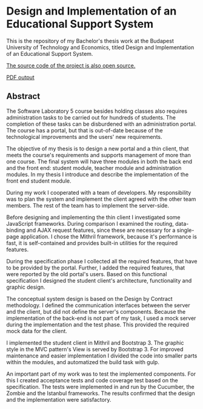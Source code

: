 # Design and Implementation of an Educational Support System

This is the repository of my Bachelor's thesis work at the Budapest University of Technology and Economics, titled Design and Implementation of an Educational Support System.

[The source code of the project is also open source.](https://github.com/lordblendi/student)

[PDF output](https://github.com/lordblendi/bsc-thesis/blob/master/diploma.pdf)

## Abstract

The Software Laboratory 5 course besides holding classes also requires administration tasks to be carried out for hundreds of students. The completion of these tasks can be disburdened with an administration portal. The course has a portal, but that is out-of-date because of the technological improvements and the users' new requirements.

The objective of my thesis is to design a new portal and a thin client, that meets the course's requirements and supports management of more than one course. The final system will have three modules in both the back end and the front end: student module, teacher module and administration modules. In my thesis I introduce and describe the implementation of the front end student module.

During my work I cooperated with a team of developers. My responsibility was to plan the system and implement the client agreed with the other team members. The rest of the team has to implement the server-side.

Before designing and implementing the thin client I investigated some JavaScript frameworks. During comparison I examined the routing, data-binding and AJAX request features, since these are necessary for a single-page application. I chose the Mithril framework, because it's performance is fast, it is self-contained and provides built-in utilities for the required features.

During the specification phase I collected all the required features, that have to be provided by the portal. Further, I added the required features, that were reported by the old portal's users. Based on this functional specification I designed the student client's architecture, functionality and graphic design.

The conceptual system design is based on the Design by Contract methodology. I defined the communication interfaces between the server and the client, but did not define the server's components. Because the implementation of the back-end is not part of my task, I used a mock server during the implementation and the test phase. This provided the required mock data for the client.

I implemented the student client in Mithril and Bootstrap 3. The graphic style in the MVC pattern's View is served by Bootstrap 3. For improved maintenance and easier implementation I divided the code into smaller parts within the modules, and automatized the build task with gulp.

An important part of my work was to test the implemented components. For this I created acceptance tests and code coverage test based on the specification. The tests were implemented in and run by the Cucumber, the Zombie and the Istanbul frameworks. The results confirmed that the design and the implementation were satisfactory.
